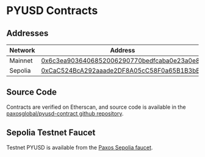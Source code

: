 # PYUSD Contracts

## Addresses

| Network | Address                                                                                                                       |
| ------- | ----------------------------------------------------------------------------------------------------------------------------- |
| Mainnet | [0x6c3ea9036406852006290770bedfcaba0e23a0e8](https://etherscan.io/address/0x6c3ea9036406852006290770bedfcaba0e23a0e8)         |
| Sepolia | [0xCaC524BcA292aaade2DF8A05cC58F0a65B1B3bB9](https://sepolia.etherscan.io/address/0xCaC524BcA292aaade2DF8A05cC58F0a65B1B3bB9) |

## Source Code

Contracts are verified on Etherscan, and source code is available in the [paxosglobal/pyusd-contract github repository](https://github.com/paxosglobal/pyusd-contract).

## Sepolia Testnet Faucet

Testnet PYUSD is available from the [Paxos Sepolia faucet](https://faucet.paxos.com/).

